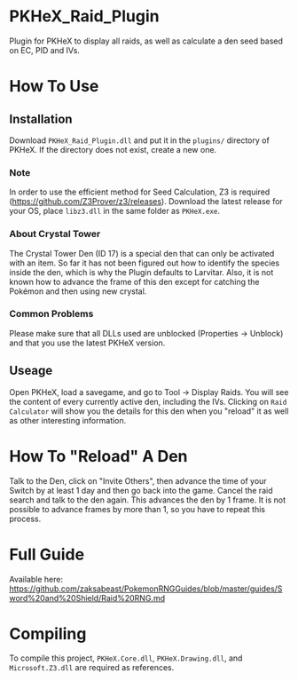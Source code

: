 # PKHeX_Raid_Plugin
Plugin for PKHeX to display all raids, as well as calculate a den seed based on EC, PID and IVs. 

# How To Use
## Installation
Download ``PKHeX_Raid_Plugin.dll`` and put it in the ``plugins/`` directory of PKHeX. If the directory does not exist, create a new one.

### Note
In order to use the efficient method for Seed Calculation, Z3 is required (https://github.com/Z3Prover/z3/releases). Download the latest release for your OS, place ``libz3.dll`` in the same folder as ``PKHeX.exe``.

### About Crystal Tower 
The Crystal Tower Den (ID 17) is a special den that can only be activated with an item. So far it has not been figured out how to identify the species inside the den, which is why the Plugin defaults to Larvitar. Also, it is not known how to advance the frame of this den except for catching the Pokémon and then using new crystal.

### Common Problems
Please make sure that all DLLs used are unblocked (Properties -> Unblock) and that you use the latest PKHeX version.

## Useage
Open PKHeX, load a savegame, and go to Tool -> Display Raids. You will see the content of every currently active den, including the IVs. Clicking on ``Raid Calculator`` will show you the details for this den when you "reload" it as well as other interesting information.

# How To "Reload" A Den
Talk to the Den, click on "Invite Others", then advance the time of your Switch by at least 1 day and then go back into the game. Cancel the raid search and talk to the den again. This advances the den by 1 frame. It is not possible to advance frames by more than 1, so you have to repeat this process.

# Full Guide
Available here: https://github.com/zaksabeast/PokemonRNGGuides/blob/master/guides/Sword%20and%20Shield/Raid%20RNG.md

# Compiling
To compile this project, ``PKHeX.Core.dll``, ``PKHeX.Drawing.dll``, and ``Microsoft.Z3.dll`` are required as references.
